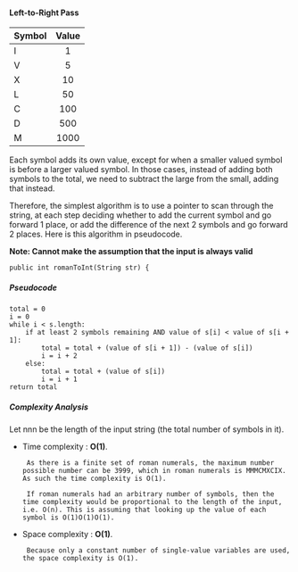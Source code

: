 #### Left-to-Right Pass

| Symbol        | Value         |
| ------------- |:-------------:|
| I             | 1             |
| V             | 5             |
| X             | 10            |
| L             | 50            |
| C             | 100           |
| D             | 500           |
| M             | 1000          |

Each symbol adds its own value, except for when a smaller valued symbol is before a larger valued symbol. In those cases, instead of adding both symbols to the total, we need to subtract the large from the small, adding that instead.

Therefore, the simplest algorithm is to use a pointer to scan through the string, at each step deciding whether to add the current symbol and go forward 1 place, or add the difference of the next 2 symbols and go forward 2 places. Here is this algorithm in pseudocode.

**Note: Cannot make the assumption that the input is always valid**

```{java}
public int romanToInt(String str) {
```
       
##### Pseudocode
```
total = 0
i = 0
while i < s.length:
    if at least 2 symbols remaining AND value of s[i] < value of s[i + 1]:
        total = total + (value of s[i + 1]) - (value of s[i])  
        i = i + 2
    else:
        total = total + (value of s[i])
        i = i + 1
return total
```

##### Complexity Analysis

Let nnn be the length of the input string (the total number of symbols in it).

* Time complexity : **O(1)**.

       As there is a finite set of roman numerals, the maximum number possible number can be 3999, which in roman numerals is MMMCMXCIX. As such the time complexity is O(1).

       If roman numerals had an arbitrary number of symbols, then the time complexity would be proportional to the length of the input, i.e. O(n). This is assuming that looking up the value of each symbol is O(1)O(1)O(1).

* Space complexity : **O(1)**.

       Because only a constant number of single-value variables are used, the space complexity is O(1).


